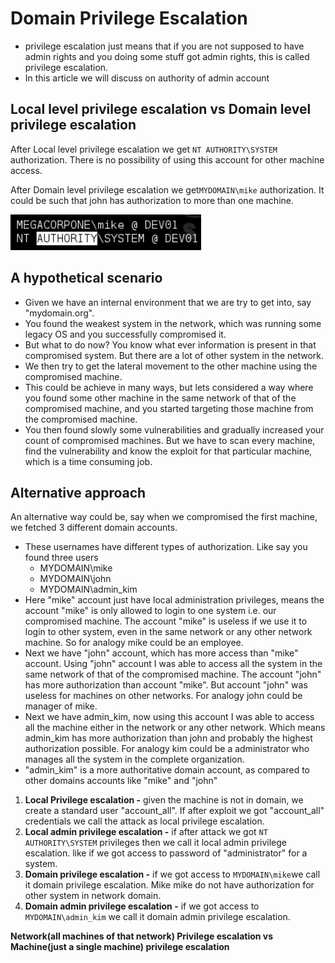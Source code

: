 # Domain Privilege Escalation

* privilege escalation just means that if you are not supposed to have admin rights and you doing some stuff got admin rights, this is called privilege escalation.
* In this article we will discuss on authority of admin account

## Local level privilege escalation vs Domain level privilege escalation

After Local level privilege escalation we get `NT AUTHORITY\SYSTEM` authorization. There is no possibility of using this account for other machine access.

After Domain level privilege escalation we get`MYDOMAIN\mike` authorization. It could be such that john has authorization to more than one machine.

![local account vs domain account](../../.gitbook/assets/image%20%288%29.png)

## A hypothetical scenario

* Given we have an internal environment that we are try to get into, say "mydomain.org".
* You found the weakest system in the network, which was running some legacy OS and you successfully compromised it.
* But what to do now? You know what ever information is present in that compromised system. But there are a lot of other system in the network. 
* We then try to get the lateral movement to the other machine using the compromised machine.
* This could be achieve in many ways, but lets considered a way where you found some other machine in the same network of that of the compromised machine, and you started targeting those machine from the compromised machine.
* You then found slowly some vulnerabilities and gradually increased your count of compromised machines. But we have to scan every machine, find the vulnerability and know the exploit for that particular machine, which is a time consuming job.

## Alternative approach

An alternative way could be, say when we compromised the first machine, we fetched 3 different domain accounts.

* These usernames have different types of authorization. Like say you found three users 
  * MYDOMAIN\mike
  * MYDOMAIN\john
  * MYDOMAIN\admin\_kim
* Here "mike" account just have local administration privileges, means the account "mike" is only allowed to login to one system i.e. our compromised machine. The account "mike" is useless if we use it to login to other system, even in the same network or any other network machine. So for analogy mike could be an employee.
* Next we have "john" account, which has more access than "mike" account. Using "john" account I was able to access all the system in the same network of that of the compromised machine. The account "john" has more authorization than account "mike". But account "john" was useless for machines on other networks. For analogy john could be manager of mike.
* Next we have admin\_kim, now using this account I was able to access all the machine either in the network or any other network. Which means admin\_kim has more authorization than john and probably the highest authorization possible. For analogy kim could be a administrator who manages all the system in the complete organization. 
* "admin\_kim" is a more authoritative domain account, as compared to other domains accounts like "mike" and "john"

1. **Local Privilege escalation -** given the machine is not in domain, we create a standard user "account\_all". If after exploit we got "account\_all" credentials we call the attack as local privilege escalation.
2. **Local admin privilege escalation -** if after attack we got `NT AUTHORITY\SYSTEM` privileges then we call it local admin privilege escalation. like if we got access to password of "administrator" for a system.
3. **Domain privilege escalation -** if we got access to `MYDOMAIN\mike`we call it domain privilege escalation. Mike mike do not have authorization for other system in network domain.
4. **Domain admin privilege escalation -** if we got access to `MYDOMAIN\admin_kim` we call it domain admin privilege escalation.

**Network\(all machines of that network\) Privilege escalation vs Machine\(just a single machine\) privilege escalation**

